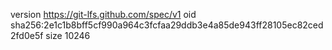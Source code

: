 version https://git-lfs.github.com/spec/v1
oid sha256:2e1c1b8bff5cf990a964c3fcfaa29ddb3e4a85de943ff28105ec82ced2fd0e5f
size 10246
